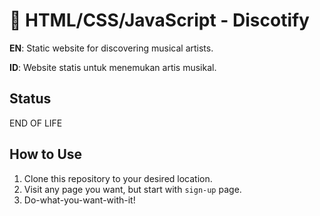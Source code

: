 # 💃 HTML/CSS/JavaScript - Discotify
**EN**: Static website for discovering musical artists.

**ID**: Website statis untuk menemukan artis musikal.

## Status
END OF LIFE

## How to Use
1. Clone this repository to your desired location.
2. Visit any page you want, but start with `sign-up` page.
3. Do-what-you-want-with-it!
